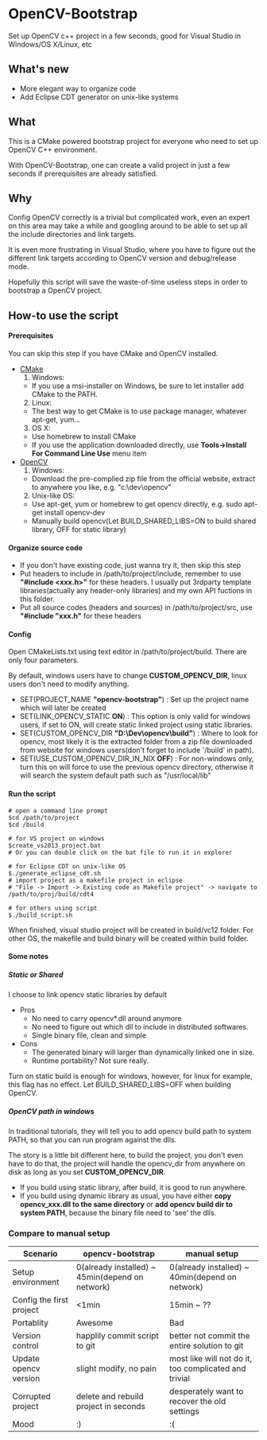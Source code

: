 # OpenCV-Bootstrap
Set up OpenCV c++ project in a few seconds, good for Visual Studio in Windows/OS X/Linux, etc

## What's new
- More elegant way to organize code
- Add Eclipse CDT generator on unix-like systems 

## What
This is a CMake powered bootstrap project for everyone who need to set up OpenCV C++ environment. 

With OpenCV-Bootstrap, one can create a valid project in just a few seconds if prerequisites are already satisfied.

## Why 
Config OpenCV correctly is a trivial but complicated work, even an expert on this area may take a while and googling around to be able to set up all the include directories and link targets. 

It is even more frustrating in Visual Studio, where you have to figure out the different link targets according to OpenCV version and debug/release mode. 

Hopefully this script will save the waste-of-time useless steps in order to bootstrap a OpenCV project.

## How-to use the script

#### Prerequisites
You can skip this step if you have CMake and OpenCV installed.
- [CMake](https://cmake.org/)
  1. Windows: 
    - If you use a msi-installer on Windows, be sure to let installer add CMake to the PATH.
  2. Linux: 
    - The best way to get CMake is to use package manager, whatever apt-get, yum...
  3. OS X: 
    - Use homebrew to install CMake
    - If you use the application downloaded directly, use **Tools->Install For Command Line Use** menu item
- [OpenCV](https://http://opencv.org/)
  1. Windows:
    - Download the pre-complied zip file from the official website, extract to anywhere you like, e.g. "c:\\dev\\opencv"
  2. Unix-like OS:
    - Use apt-get, yum or homebrew to get opencv directly, e.g. sudo apt-get install opencv-dev
    - Manually build opencv(Let BUILD_SHARED_LIBS=ON to build shared library, OFF for static library)
	
#### Organize source code
- If you don't have existing code, just wanna try it, then skip this step
- Put headers to include in /path/to/project/include, remember to use **"#include \<xxx.h\>"** for these headers. I usually put 3rdparty template libraries(actually any header-only libraries) and my own API fuctions in this folder. 
- Put all source codes (headers and sources) in /path/to/project/src, use **"#include "xxx.h"** for these headers

#### Config
Open CMakeLists.txt using text editor in /path/to/project/build. There are only four parameters.

By default, windows users have to change **CUSTOM_OPENCV_DIR**, linux users don't need to modify anything.
- SET(PROJECT_NAME **"opencv-bootstrap"**) : Set up the project name which will later be created
- SET(LINK_OPENCV_STATIC **ON**) : This option is only valid for windows users, if set to ON, will create static linked project using static libraries.
- SET(CUSTOM_OPENCV_DIR **"D:\\Dev\\opencv\\build"**) : Where to look for opencv, most likely it is the extracted folder from a zip file downloaded from website for windows users(don't forget to include '/build' in path).
- SET(USE_CUSTOM_OPENCV_DIR_IN_NIX **OFF**) : For non-windows only, turn this on will force to use the previous opencv directory, otherwise it will search the system default path such as "/usr/local/lib"

#### Run the script
```
# open a command line prompt
$cd /path/to/project
$cd /build

# for VS project on windows
$create_vs2013_project.bat
# Or you can double click on the bat file to run it in explorer

# for Eclipse CDT on unix-like OS
$./generate_eclipse_cdt.sh
# import project as a makefile project in eclipse
# "File -> Import -> Existing code as Makefile project" -> navigate to /path/to/proj/build/cdt4

# for others using script
$./build_script.sh
```
When finished, visual studio project will be created in build/vc12 folder. For other OS, the makefile and build binary will be created within build folder.

#### Some notes
##### Static or Shared
I choose to link opencv static libraries by default
- Pros
  - No need to carry opencv*.dll around anymore
  - No need to figure out which dll to include in distributed softwares.
  - Single binary file, clean and simple
- Cons
  - The generated binary will larger than dynamically linked one in size.
  - Runtime portability? Not sure really.

Turn on static build is enough for windows, however, for linux for example, this flag has no effect. Let BUILD_SHARED_LIBS=OFF when building OpenCV.

##### OpenCV path in windows
In traditional tutorials, they will tell you to add opencv build path to system PATH, so that you can run program against the dlls. 

The story is a little bit different here, to build the project, you don't even have to do that, the project will handle the opencv_dir from anywhere on disk as long as you set **CUSTOM_OPENCV_DIR**. 

- If you build using static library, after build, it is good to run anywhere.
- If you build using dynamic library as usual, you have either **copy opencv_xxx.dll to the same directory** or **add opencv build dir to system PATH**, because the binary file need to 'see' the dlls.
  
### Compare to manual setup
| Scenario | opencv-bootstrap | manual setup |
| ---- | ---------------- | ------------ |
| Setup environment | 0(already installed) ~ 45min(depend on network) |  0(already installed) ~ 40min(depend on network)  |
| Config the first project | <1min | 15min ~ ?? |
| Portablity | Awesome | Bad |
| Version control | happlily commit script to git | better not commit the entire solution to git |
| Update opencv version | slight modify, no pain | most like will not do it, too complicated and trivial |
| Corrupted project | delete and rebuild project in seconds | desperately want to recover the old settings |
| Mood | :) | :( |

